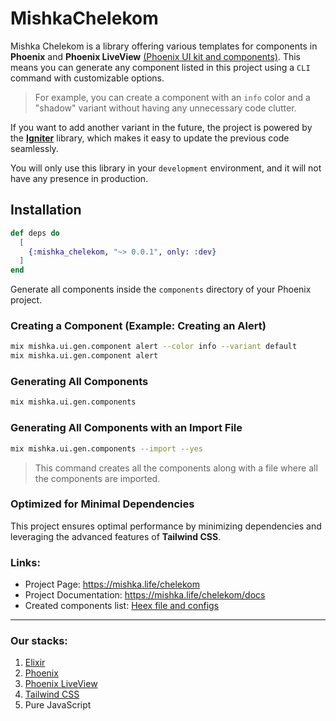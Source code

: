 # MishkaChelekom

Mishka Chelekom is a library offering various templates for components in **Phoenix** and **Phoenix LiveView** [(Phoenix UI kit and components)](https://mishka.life/chelekom).
This means you can generate any component listed in this project using a `CLI` command with customizable options.

> For example, you can create a component with an `info` color and a "shadow" variant without having any unnecessary code clutter.

If you want to add another variant in the future, the project is powered by the [**Igniter**](https://github.com/ash-project/igniter) library, which makes it easy to update the previous code seamlessly.

You will only use this library in your `development` environment, and it will not have any presence in production.

## Installation

```elixir
def deps do
  [
    {:mishka_chelekom, "~> 0.0.1", only: :dev}
  ]
end
```

Generate all components inside the `components` directory of your Phoenix project.

### Creating a Component (Example: Creating an Alert)

```bash
mix mishka.ui.gen.component alert --color info --variant default
mix mishka.ui.gen.component alert
```

### Generating All Components

```bash
mix mishka.ui.gen.components
```

### Generating All Components with an Import File

```bash
mix mishka.ui.gen.components --import --yes
```

> This command creates all the components along with a file where all the components are imported.

### Optimized for Minimal Dependencies

This project ensures optimal performance by minimizing dependencies and leveraging the advanced features of **Tailwind CSS**.

### Links:

- Project Page: https://mishka.life/chelekom
- Project Documentation: https://mishka.life/chelekom/docs
- Created components list: [Heex file and configs](https://github.com/mishka-group/mishka_chelekom/tree/master/priv/templates/components)

---

### Our stacks:

1. [Elixir](https://github.com/elixir-lang/elixir)
2. [Phoenix](https://github.com/phoenixframework/phoenix)
3. [Phoenix LiveView](https://github.com/phoenixframework/phoenix_live_view)
4. [Tailwind CSS](https://github.com/tailwindlabs/tailwindcss)
5. Pure JavaScript
